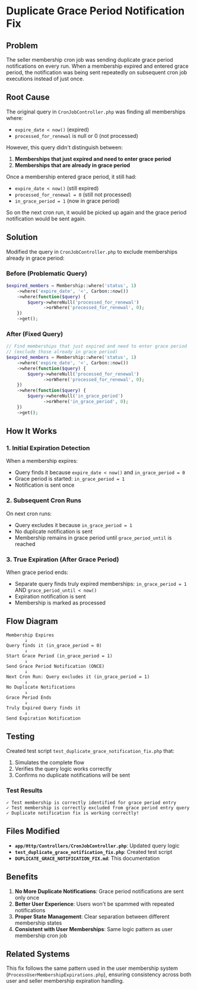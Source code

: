 # Duplicate Grace Period Notification Fix

## Problem
The seller membership cron job was sending duplicate grace period notifications on every run. When a membership expired and entered grace period, the notification was being sent repeatedly on subsequent cron job executions instead of just once.

## Root Cause
The original query in `CronJobController.php` was finding all memberships where:
- `expire_date < now()` (expired)
- `processed_for_renewal` is null or 0 (not processed)

However, this query didn't distinguish between:
1. **Memberships that just expired and need to enter grace period**
2. **Memberships that are already in grace period**

Once a membership entered grace period, it still had:
- `expire_date < now()` (still expired)
- `processed_for_renewal = 0` (still not processed)
- `in_grace_period = 1` (now in grace period)

So on the next cron run, it would be picked up again and the grace period notification would be sent again.

## Solution
Modified the query in `CronJobController.php` to exclude memberships already in grace period:

### Before (Problematic Query)
```php
$expired_members = Membership::where('status', 1)
    ->where('expire_date', '<', Carbon::now())
    ->where(function($query) {
        $query->whereNull('processed_for_renewal')
              ->orWhere('processed_for_renewal', 0);
    })
    ->get();
```

### After (Fixed Query)
```php
// Find memberships that just expired and need to enter grace period
// (exclude those already in grace period)
$expired_members = Membership::where('status', 1)
    ->where('expire_date', '<', Carbon::now())
    ->where(function($query) {
        $query->whereNull('processed_for_renewal')
              ->orWhere('processed_for_renewal', 0);
    })
    ->where(function($query) {
        $query->whereNull('in_grace_period')
              ->orWhere('in_grace_period', 0);
    })
    ->get();
```

## How It Works

### 1. **Initial Expiration Detection**
When a membership expires:
- Query finds it because `expire_date < now()` and `in_grace_period = 0`
- Grace period is started: `in_grace_period = 1`
- Notification is sent once

### 2. **Subsequent Cron Runs**
On next cron runs:
- Query excludes it because `in_grace_period = 1`
- No duplicate notification is sent
- Membership remains in grace period until `grace_period_until` is reached

### 3. **True Expiration (After Grace Period)**
When grace period ends:
- Separate query finds truly expired memberships: `in_grace_period = 1` AND `grace_period_until < now()`
- Expiration notification is sent
- Membership is marked as processed

## Flow Diagram
```
Membership Expires
       ↓
Query finds it (in_grace_period = 0)
       ↓
Start Grace Period (in_grace_period = 1)
       ↓
Send Grace Period Notification (ONCE)
       ↓
Next Cron Run: Query excludes it (in_grace_period = 1)
       ↓
No Duplicate Notifications
       ↓
Grace Period Ends
       ↓
Truly Expired Query finds it
       ↓
Send Expiration Notification
```

## Testing
Created test script `test_duplicate_grace_notification_fix.php` that:
1. Simulates the complete flow
2. Verifies the query logic works correctly
3. Confirms no duplicate notifications will be sent

### Test Results
```
✓ Test membership is correctly identified for grace period entry
✓ Test membership is correctly excluded from grace period entry query
✓ Duplicate notification fix is working correctly!
```

## Files Modified
- **`app/Http/Controllers/CronJobController.php`**: Updated query logic
- **`test_duplicate_grace_notification_fix.php`**: Created test script
- **`DUPLICATE_GRACE_NOTIFICATION_FIX.md`**: This documentation

## Benefits
1. **No More Duplicate Notifications**: Grace period notifications are sent only once
2. **Better User Experience**: Users won't be spammed with repeated notifications
3. **Proper State Management**: Clear separation between different membership states
4. **Consistent with User Memberships**: Same logic pattern as user membership cron job

## Related Systems
This fix follows the same pattern used in the user membership system (`ProcessUserMembershipExpirations.php`), ensuring consistency across both user and seller membership expiration handling. 